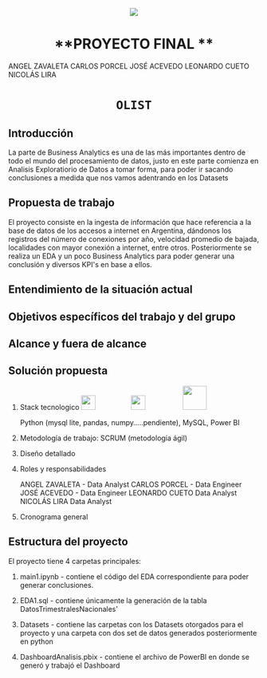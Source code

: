 <p align=center><img src=https://d31uz8lwfmyn8g.cloudfront.net/Assets/logo-henry-white-lg.png><p>

# <h1 align=center> **PROYECTO FINAL ** </h1>

ANGEL ZAVALETA 
CARLOS PORCEL
JOSÉ ACEVEDO 
LEONARDO CUETO
NICOLÁS LIRA

# <h1 align=center>**`OLIST`**</h1>


## **Introducción**

La parte de Business Analytics es una de las más importantes dentro de todo el mundo del procesamiento de datos, 
justo en este parte comienza en Analisis Exploratiorio de Datos a tomar forma, para poder ir sacando conclusiones a medida que nos vamos adentrando en los Datasets

## **Propuesta de trabajo**

El proyecto consiste en la ingesta de información que hace referencia a la base de datos de los accesos a internet en Argentina, dándonos los registros del número de conexiones por año, velocidad promedio de bajada,
localidades con mayor conexión a internet, entre otros.
Posteriormente se realiza un EDA y un poco Business Analytics para poder generar una conclusión  y diversos KPI's en base a ellos.


## Entendimiento de la situación actual


## Objetivos específicos del trabajo y del grupo


## Alcance y fuera de alcance


## Solución propuesta
1. Stack tecnologico
	<img src="https://th.bing.com/th/id/OIP.fbVr5gXeIrChfkbOU_S3vgAAAA?pid=ImgDet&rs=1" style="width: 3vw; min-width: 100px;" /><img src="https://th.bing.com/th/id/R.09ba0105b3bc11dac5b7c09443812189?rik=7UmhMl5FciECwQ&riu=http%3a%2f%2famueller.github.io%2fsklearn_014_015_pydata%2fsklearn-logo.png&ehk=%2fdoHlCDrKDgQK%2bMOem6eU3lvCRQHqQrt9J%2f3veiO1Pw%3d&risl=&pid=ImgRaw&r=0" style="width: 3vw; min-width: 100px;" /> <img src="https://th.bing.com/th/id/OIP.p9U41JwQ1DIfoRou4qIJvAHaC_?pid=ImgDet&rs=1" style="width: 5vw; min-width: 120px;" />

	Python (mysql lite, pandas, numpy…..pendiente), MySQL, Power BI

2. Metodología de trabajo:
	SCRUM (metodología ágil)

3. Diseño detallado

4. Roles y responsabilidades

	ANGEL ZAVALETA - Data Analyst
	CARLOS PORCEL - Data Engineer
	JOSÉ ACEVEDO - Data Engineer
	LEONARDO CUETO Data Analyst
	NICOLÁS LIRA Data Analyst

5. Cronograma general

## **Estructura del proyecto**

El proyecto tiene 4 carpetas principales: 

1. main1.ipynb - contiene el código del EDA correspondiente para poder generar conclusiones.

2. EDA1.sql - contiene únicamente la generación de la tabla DatosTrimestralesNacionales'

3. Datasets - contiene las carpetas con los Datasets otorgados para el proyecto y una carpeta con dos set de datos generados posteriormente en python

4. DashboardAnalisis.pbix - contiene el archivo de PowerBI en donde se generó y trabajó el Dashboard
